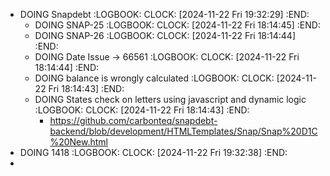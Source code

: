 - DOING Snapdebt
  :LOGBOOK:
  CLOCK: [2024-11-22 Fri 19:32:29]
  :END:
	- DOING SNAP-25
	  :LOGBOOK:
	  CLOCK: [2024-11-22 Fri 18:14:45]
	  :END:
	- DOING SNAP-26
	  :LOGBOOK:
	  CLOCK: [2024-11-22 Fri 18:14:44]
	  :END:
	- DOING Date Issue -> 66561
	  :LOGBOOK:
	  CLOCK: [2024-11-22 Fri 18:14:44]
	  :END:
	- DOING balance is wrongly calculated
	  :LOGBOOK:
	  CLOCK: [2024-11-22 Fri 18:14:43]
	  :END:
	- DOING States check on letters using javascript and dynamic logic
	  :LOGBOOK:
	  CLOCK: [2024-11-22 Fri 18:14:43]
	  :END:
		- https://github.com/carbonteq/snapdebt-backend/blob/development/HTMLTemplates/Snap/Snap%20D1C%20New.html
- DOING 1418
  :LOGBOOK:
  CLOCK: [2024-11-22 Fri 19:32:38]
  :END:
-